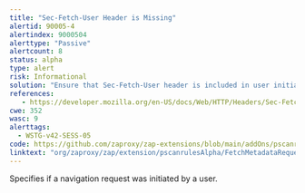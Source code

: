 ```yaml
---
title: "Sec-Fetch-User Header is Missing"
alertid: 90005-4
alertindex: 9000504
alerttype: "Passive"
alertcount: 8
status: alpha
type: alert
risk: Informational
solution: "Ensure that Sec-Fetch-User header is included in user initiated requests."
references:
   - https://developer.mozilla.org/en-US/docs/Web/HTTP/Headers/Sec-Fetch-User
cwe: 352
wasc: 9
alerttags: 
  - WSTG-v42-SESS-05
code: https://github.com/zaproxy/zap-extensions/blob/main/addOns/pscanrulesAlpha/src/main/java/org/zaproxy/zap/extension/pscanrulesAlpha/FetchMetadataRequestHeadersScanRule.java
linktext: "org/zaproxy/zap/extension/pscanrulesAlpha/FetchMetadataRequestHeadersScanRule.java"
---
```

Specifies if a navigation request was initiated by a user.
